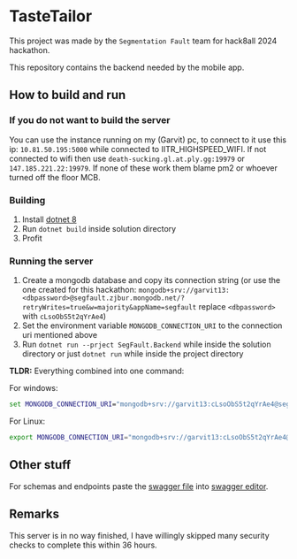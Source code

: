 # TasteTailor

This project was made by the `Segmentation Fault` team for hack8all 2024 hackathon.

This repository contains the backend needed by the mobile app.

## How to build and run

### If you do not want to build the server
You can use the instance running on my (Garvit) pc, to connect to it use this ip: `10.81.50.195:5000` while connected to IITR_HIGHSPEED_WIFI.
If not connected to wifi then use `death-sucking.gl.at.ply.gg:19979` or `147.185.221.22:19979`. If none of these work them blame pm2 or whoever turned off the floor MCB.

### Building

1. Install [dotnet 8](https://dotnet.microsoft.com/en-us/download)
2. Run `dotnet build` inside solution directory
3. Profit

### Running the server
1. Create a mongodb database and copy its connection string (or use the one created for this hackathon: `mongodb+srv://garvit13:<dbpassword>@segfault.zjbur.mongodb.net/?retryWrites=true&w=majority&appName=segfault` replace `<dbpassword>` with `cLsoObS5t2qYrAe4`)
2. Set the environment variable `MONGODB_CONNECTION_URI` to the connection uri mentioned above
3. Run `dotnet run --prject SegFault.Backend` while inside the solution directory or just `dotnet run` while inside the project directory

**TLDR:**
Everything combined into one command:

For windows: 
```cmd
set MONGODB_CONNECTION_URI="mongodb+srv://garvit13:cLsoObS5t2qYrAe4@segfault.zjbur.mongodb.net/?retryWrites=true&w=majority&appName=segfault" && dotnet run --project SegFault.Backend
```
For Linux:
```sh
export MONGODB_CONNECTION_URI="mongodb+srv://garvit13:cLsoObS5t2qYrAe4@segfault.zjbur.mongodb.net/?retryWrites=true&w=majority&appName=segfault" && dotnet run --project SegFault.Backend
```

## Other stuff
For schemas and endpoints paste the [swagger file](https://github.com/toasty1307/SegFault.Backend/blob/master/SegFault.Backend/swagger.json) into [swagger editor](https://editor-next.swagger.io/).

## Remarks
This server is in no way finished, I have willingly skipped many security checks to complete this within 36 hours.
